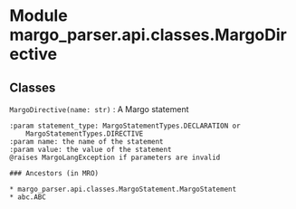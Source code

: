 Module margo_parser.api.classes.MargoDirective
==============================================

Classes
-------

`MargoDirective(name: str)`
:   A Margo statement
    
    :param statement_type: MargoStatementTypes.DECLARATION or
        MargoStatementTypes.DIRECTIVE
    :param name: the name of the statement
    :param value: the value of the statement
    @raises MargoLangException if parameters are invalid

    ### Ancestors (in MRO)

    * margo_parser.api.classes.MargoStatement.MargoStatement
    * abc.ABC